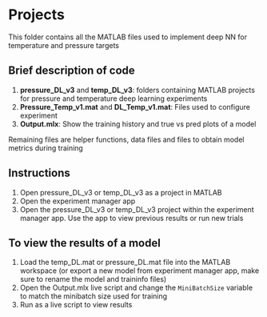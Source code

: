 # Projects
This folder contains all the MATLAB files used to implement deep NN for temperature and pressure targets

## Brief description of code
1. **pressure_DL_v3** and **temp_DL_v3**: folders containing MATLAB projects for pressure and temperature deep learning experiments
2. **Pressure_Temp_v1.mat** and **DL_Temp_v1.mat**: Files used to configure experiment
3. **Output.mlx**: Show the training history and true vs pred plots of a model

Remaining files are helper functions, data files and files to obtain model metrics during training

## Instructions
1. Open pressure_DL_v3 or temp_DL_v3 as a project in MATLAB
2. Open the experiment manager app
3. Open the pressure_DL_v3 or temp_DL_v3 project within the experiment manager app. Use the app to view previous results or run new trials
## To view the results of a model
1. Load the temp_DL.mat or pressure_DL.mat file into the MATLAB workspace (or export a new model from experiment manager app, make sure to rename the model and traininfo files)
2. Open the Output.mlx live script and change the ```MiniBatchSize``` variable to match the minibatch size used for training
3. Run as a live script to view results
